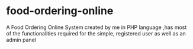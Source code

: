 # food-ordering-online
A Food Ordering Online System created by me in PHP language ,has most of the functionalities required for the simple, registered user as well as an admin panel
